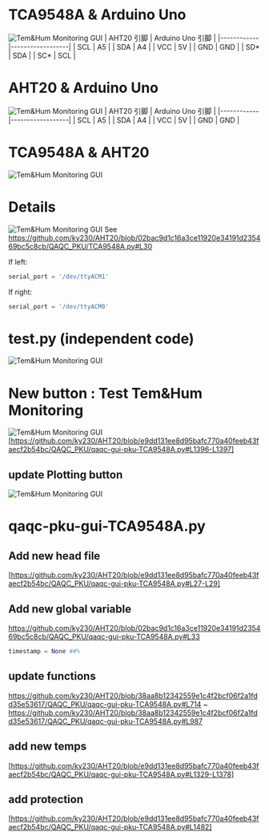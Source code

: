 # TCA9548A & Arduino Uno
![Tem&Hum Monitoring GUI](TCA9548A.png)
| AHT20 引脚 | Arduino Uno 引脚 |
|------------|------------------|
| SCL        | A5               |
| SDA        | A4               |
| VCC        | 5V               |
| GND        | GND              |
| SD*        | SDA              |
| SC*        | SCL              |


# AHT20 & Arduino Uno
![Tem&Hum Monitoring GUI](AHT20.jpg)
| AHT20 引脚 | Arduino Uno 引脚 |
|------------|------------------|
| SCL        | A5               |
| SDA        | A4               |
| VCC        | 5V               |
| GND        | GND              |


# TCA9548A & AHT20 
![Tem&Hum Monitoring GUI](Muti.jpg)


# Details
![Tem&Hum Monitoring GUI](ACM.jpg)
See https://github.com/ky230/AHT20/blob/02bac9d1c16a3ce11920e34191d235469bc5c8cb/QAQC_PKU/TCA9548A.py#L30


If left: 
```python
serial_port = '/dev/ttyACM1'
```

If right:
```python
serial_port = '/dev/ttyACM0'
```

# test.py (independent code)
![Tem&Hum Monitoring GUI](test.jpg)


# New button : Test Tem&Hum Monitoring
![Tem&Hum Monitoring GUI](qaqc-TCA9548A.jpg)
[https://github.com/ky230/AHT20/blob/e9dd131ee8d95bafc770a40feeb43faecf2b54bc/QAQC_PKU/qaqc-gui-pku-TCA9548A.py#L1396-L1397]

## update Plotting button


![Tem&Hum Monitoring GUI](Plotting.jpg)







# qaqc-pku-gui-TCA9548A.py

## Add new head file
[https://github.com/ky230/AHT20/blob/e9dd131ee8d95bafc770a40feeb43faecf2b54bc/QAQC_PKU/qaqc-gui-pku-TCA9548A.py#L27-L29]


## Add new global variable

https://github.com/ky230/AHT20/blob/02bac9d1c16a3ce11920e34191d235469bc5c8cb/QAQC_PKU/qaqc-gui-pku-TCA9548A.py#L33

```python
timestamp = None ##%
```

## update functions 
https://github.com/ky230/AHT20/blob/38aa8b12342559e1c4f2bcf06f2a1fdd35e53617/QAQC_PKU/qaqc-gui-pku-TCA9548A.py#L714 ~ https://github.com/ky230/AHT20/blob/38aa8b12342559e1c4f2bcf06f2a1fdd35e53617/QAQC_PKU/qaqc-gui-pku-TCA9548A.py#L987

## add new temps
[https://github.com/ky230/AHT20/blob/e9dd131ee8d95bafc770a40feeb43faecf2b54bc/QAQC_PKU/qaqc-gui-pku-TCA9548A.py#L1329-L1378]


## add protection
[https://github.com/ky230/AHT20/blob/e9dd131ee8d95bafc770a40feeb43faecf2b54bc/QAQC_PKU/qaqc-gui-pku-TCA9548A.py#L1482]












<!--


# TCA9548A & Arduino Uno
![Tem&Hum Monitoring GUI](TCA9548A.png)
| AHT20 引脚 | Arduino Uno 引脚 |
|------------|------------------|
| SCL        | A5               |
| SDA        | A4               |
| VCC        | 5V               |
| GND        | GND              |
| SD*        | SDA              |
| SC*        | SCL              |


# AHT20 & Arduino Uno
![Tem&Hum Monitoring GUI](AHT20.jpg)
| AHT20 引脚 | Arduino Uno 引脚 |
|------------|------------------|
| SCL        | A5               |
| SDA        | A4               |
| VCC        | 5V               |
| GND        | GND              |



# Installing
```bash
conda create -n AHT20 python=3.11
conda install numpy scipy matplotlib pandas h5py matplotlib pyserial 
conda config --add channels conda-forge
conda install -c conda-forge root
```
## check
```bash
python -c "import h5py; import pandas as pd; import matplotlib.pyplot as plt; import matplotlib.dates as mdates; from matplotlib.animation import FuncAnimation; import serial; import time; from btl import Client; import tkinter as tk; from tkinter import ttk; import random; from os.path import join, expanduser, exists, splitext; import json;import ROOT as R;import argparse;  from subprocess import Popen, PIPE; import subprocess; import sys; print('All packages imported successfully')"
```
# Run take data

```
source evi.sh
```

# Run plotting
```
source plot.sh`

```


# Add 3 new buttons of Tem&Hum monitoring in qaqc-gui-pku.py

![Tem&Hum Monitoring GUI](gui.jpg)

##  Tem&Hum Monitoring 
Start Temparture and Humidity Monitoring  and save THdata*.txt in /home/pkumtd/Desktop/AHT20/QAQC_PKU

##  Plotting Tem&Hum Monitoring 

Real time drawing of temperature and humidity images

##  Stop Tem&Hum Monitoring
Stop Temparture and Humidity Monitoring  
⚠️：Must  click this button before exiting the GUI interface


# Details of qaqc-gui-pku.py update

## Add  head file "signal"   and  global variable ：“aht20_process”
Line 25
```python
import signal
```
Line 29
```python
aht20_process = None
```

##  Comment function read_dht22   and define our functions
### Line 698 ~ Line 704:  Comment read_dht22
```python
# def read_dht22():
#     out = Popen(['ssh', 'cmsdaq@raspcmsroma01', 'tail', '-n 1', '/home/cmsdaq/SHT40/temp.txt'],stdout=PIPE)
#     vals = (out.stdout.read().decode('utf-8')).split(',')
#     for i in range(1):
#         dht22_text[(i,'temp')].config(text="%.1f"%float(vals[0+0+2*i]))
#         dht22_text[(i,'hum')].config(text="%.1f"%float(vals[0+1+2*i]))
#     root.after(3000,read_dht22)
```


### Line 710 ~ Line 782 :  Define our functions
```python
def read_AHT20():
    """读取最新的 AHT20 数据并更新GUI"""
    # 获取最新的 .txt 文件
    file_path = max(glob.glob('/home/pkumtd/Desktop/AHT20/QAQC_PKU/*.txt'), key=os.path.getmtime)
   
    # 读取最新的文件内容
    with open(file_path, 'r') as file:
        vals = file.readlines()[-1].strip().split()  # 获取最后一行内容并分割

    # 确保数据长度正确
    if len(vals) == 4:
        timestamp = f"{vals[0]} {vals[1]}"
        temperature = f"{vals[2]}°C"
        humidity = f"{vals[3]}%"

        # 更新 GUI 显示
        AHT20_text['Time'].config(text=f"Timestamp: {timestamp}")
        AHT20_text['Temp'].config(text=f"Temperature: {temperature}")
        AHT20_text['Hum'].config(text=f"Humidity: {humidity}")
    else:
        # 处理数据格式错误
        AHT20_text['Time'].config(text="Timestamp: --")
        AHT20_text['Temp'].config(text="Temperature: --")
        AHT20_text['Hum'].config(text="Humidity: --")
   
    # 2000 毫秒后再次调用 read_AHT20
    root.after(2000, read_AHT20)

def start_AHT20_monitoring():
    """启动 AHT20.sh 并开始监控数据"""
    global aht20_process

    # 检查之前是否有正在运行的 AHT20 进程
    if aht20_process is not None:
        os.killpg(os.getpgid(aht20_process.pid), signal.SIGINT)  # 终止旧进程
        aht20_process.wait()  # 等待进程完全终止

    # 运行 AHT20.sh 脚本
    aht20_process = subprocess.Popen(
        ["/home/pkumtd/Desktop/AHT20/AHT20.sh"],
        shell=True,
        preexec_fn=os.setsid  # 设置进程组ID，使得可以向该组发送信号
    )
    # 调用 read_AHT20 函数开始读取数据
    read_AHT20()

def on_closing_AHT20():
    """关闭GUI并终止AHT20.sh进程"""
    global aht20_process
    if aht20_process is not None:
        # 发送 SIGINT 信号，相当于按下 Ctrl+C
        os.killpg(os.getpgid(aht20_process.pid), signal.SIGINT)
        aht20_process.wait()  # 等待进程结束
    root.destroy()  # 关闭 GUI 窗口    \

def draw_AHT20_monitoring():
       # 运行 AHT20.sh 脚本
     subprocess.Popen(
        ["/home/pkumtd/Desktop/AHT20/plot.sh"],
        shell=True,
        preexec_fn=os.setsid  # 设置进程组ID，使得可以向该组发送信号
    )
    

def stop_AHT20_monitoring():
    """停止 AHT20.sh 进程"""
    global aht20_process

    # 检查之前是否有正在运行的 AHT20 进程
    if aht20_process is not None:
        os.killpg(os.getpgid(aht20_process.pid), signal.SIGINT)  # 终止旧进程
        aht20_process.wait()  # 等待进程完全终止
        aht20_process = None  # 重置进程变量    
```

##  Update in main function
### Line 894 :   Add AHT20.py termination button
```python
root.protocol("WM_DELETE_WINDOW", on_closing_AHT20)
```
### Line 916 :  change qaqc-gui.py Line 811 into:
```python
frame_temps.pack(expand=1,fill='both',side=tk.BOTTOM)
```

### Add new buttons and labels  below qaqc-gui.py Line 998:  see Line 1115 ~ Line 1135
```python
    # 在 frame_temps 中添加3个标签
    AHT20_text = {}
    AHT20_text['Time'] = tk.Label(frame_temps, text="Timestamp: --", width=50)
    AHT20_text['Temp'] = tk.Label(frame_temps, text="Temperature (°C): --", width=50)
    AHT20_text['Hum'] = tk.Label(frame_temps, text="Humidity (%): --", width=50)

    AHT20_text['Time'].pack()
    AHT20_text['Temp'].pack()
    AHT20_text['Hum'].pack()


    # 创建按钮
    button_module = tk.Button(master=frame_buttons, text="Tem&Hum Monitoring", width=25, height=5, command=start_AHT20_monitoring)
    button_module.pack()

    # 创建停止按钮
    button_plot = tk.Button(master=frame_buttons, text="Plotting Tem&Hum Monitoring", width=25, height=5, command=draw_AHT20_monitoring)
    button_plot.pack()  # 设置按钮位置

    # 创建停止按钮
    button_stop = tk.Button(master=frame_buttons, text="Stop Tem&Hum Monitoring", width=25, height=5, command=stop_AHT20_monitoring)
    button_stop.pack()  # 设置按钮位置

```
-->

